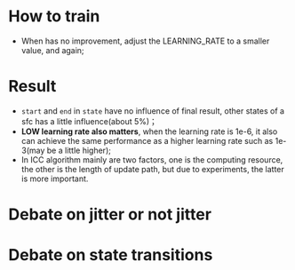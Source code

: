 # How to train

- When has no improvement, adjust the LEARNING_RATE to a smaller value, and again;

# Result

- `start` and `end` in `state` have no influence of final result, other states of a sfc has a little influence(about 5%)；
- **LOW learning rate also matters**, when the learning rate is 1e-6, it also can achieve the same performance as a higher learning rate such as 1e-3(may be a little higher);
- In ICC algorithm mainly are two factors, one is the computing resource, the other is the length of update path, but due to experiments, the latter is more important.

# Debate on jitter or not jitter

#

# Debate on state transitions




